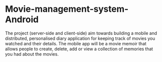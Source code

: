 # Movie-management-system-Android

The project (server-side and client-side) aim towards building a mobile and distributed, personalised diary application for keeping track of movies you watched and their details. The mobile app will be a movie memoir that allows people to create, delete, add or view a collection of memories that you had about the movies.
